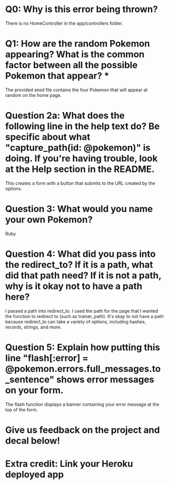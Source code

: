 # Q0: Why is this error being thrown?
There is no HomeController in the app/controllers folder. 

# Q1: How are the random Pokemon appearing? What is the common factor between all the possible Pokemon that appear? *

The provided seed file contains the four Pokemon that will appear at random on the home page. 

# Question 2a: What does the following line in the help text do? Be specific about what "capture_path(id: @pokemon)" is doing. If you're having trouble, look at the Help section in the README.

This creates a form with a button that submits to the URL created by the options. 

# Question 3: What would you name your own Pokemon?

Ruby

# Question 4: What did you pass into the redirect_to? If it is a path, what did that path need? If it is not a path, why is it okay not to have a path here?

I passed a path into redirect_to. I used the path for the page that I wanted the function to redirect to (such as trainer_path). It's okay to not have a path because redirect_to can take a variety of options, including hashes, records, strings, and more.

# Question 5: Explain how putting this line "flash[:error] = @pokemon.errors.full_messages.to_sentence" shows error messages on your form.

The flash function displays a banner containing your error message at the top of the form.

# Give us feedback on the project and decal below!

# Extra credit: Link your Heroku deployed app
